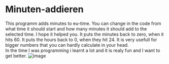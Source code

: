 # Minuten-addieren
This programm adds minutes to eu-time. You can change in the code from what time it should start and how many minutes it should add to the selected time. I hope it helped you.
It puts the minutes back to zero, when it hits 60. It puts the hours back to 0, when they hit 24. It is very usefull for bigger numbers that you can hardly calculate in your head.  
In the time I was programming i learnt a lot and it is realy fun and I want to get better.
![image](https://user-images.githubusercontent.com/97455267/148785447-1ffbfe64-e4a4-4e65-8040-6b3db1a942ee.png)
